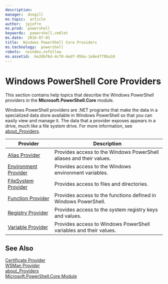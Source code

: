 ```yaml
---
description:  
manager:  dongill
ms.topic:  article
author:  jpjofre
ms.prod:  powershell
keywords:  powershell,cmdlet
ms.date:  2016-07-01
title:  Windows PowerShell Core Providers
ms.technology:  powershell
robots:  noindex,nofollow
ms.assetid:  6e24bf6d-4c70-4edf-956a-1e8e4779ba10
---
```


# Windows PowerShell Core Providers
This section contains help topics that describe the Windows PowerShell providers in the **Microsoft.PowerShell.Core** module.  
  
 Windows PowerShell providers are .NET programs that make the data in a specialized data store available in Windows PowerShell so that you can easily view and manage it. The data that a provider exposes appears in a drive, much like a file system drive. For more information, see [about\_Providers](about_Providers.md).  
  
|Provider|Description|  
|--------------|-----------------|  
|[Alias Provider](Alias-Provider.md)|Provides access to the Windows PowerShell aliases and their values.|  
|[Environment Provider](Environment-Provider.md)|Provides access to the Windows environment variables.|  
|[FileSystem Provider](FileSystem-Provider.md)|Provides access to files and directories.|  
|[Function Provider](Function-Provider.md)|Provides access to the functions defined in Windows PowerShell.|  
|[Registry Provider](Registry-Provider.md)|Provides access to the system registry keys and values.|  
|[Variable Provider](Variable-Provider.md)|Provides access to Windows PowerShell variables and their values.|  
  
## See Also  
 [Certificate Provider](Certificate-Provider.md)   
 [WSMan Provider](WSMan-Provider.md)   
 [about\_Providers](about_Providers.md)   
 [Microsoft.PowerShell.Core Module](Microsoft.PowerShell.Core-Module.md)

